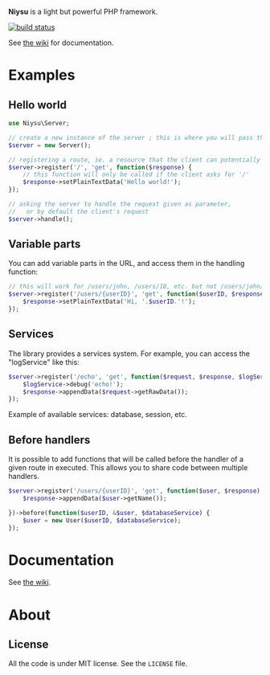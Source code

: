 **Niysu** is a light but powerful PHP framework.

[![build status](https://secure.travis-ci.org/Tomaka17/niysu.png)](http://travis-ci.org/Tomaka17/niysu)

See [the wiki](https://github.com/Tomaka17/niysu/wiki) for documentation.

Examples
========

Hello world
-----------
```php
use Niysu\Server;

// create a new instance of the server ; this is where you will pass the configuration file
$server = new Server();

// registering a route, ie. a resource that the client can potentially request
$server->register('/', 'get', function($response) {
	// this function will only be called if the client asks for '/'
	$response->setPlainTextData('Hello world!');
});

// asking the server to handle the request given as parameter,
//   or by default the client's request
$server->handle();
```

Variable parts
--------------
You can add variable parts in the URL, and access them in the handling function:
```php
// this will work for /users/john, /users/18, etc. but not /users/john/doe
$server->register('/users/{userID}', 'get', function($userID, $response) {
	$response->setPlainTextData('Hi, '.$userID.'!');
});
```

Services
--------
The library provides a services system. For example, you can access the "logService" like this:
```php
$server->register('/echo', 'get', function($request, $response, $logService) {
	$logService->debug('echo!');
	$response->appendData($request->getRawData());
});
```

Example of available services: database, session, etc.

Before handlers
---------------
It is possible to add functions that will be called before the handler of a given route in executed.
This allows you to share code between multiple handlers.
```php
$server->register('/users/{userID}', 'get', function($user, $response) {
	$response->appendData($user->getName());

})->before(function($userID, &$user, $databaseService) {
	$user = new User($userID, $databaseService);
});
```

Documentation
=============
See [the wiki](https://github.com/Tomaka17/niysu/wiki).


About
=====

License
-------
All the code is under MIT license. See the `LICENSE` file.
